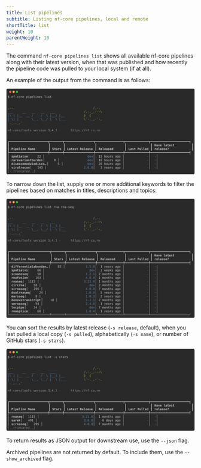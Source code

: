 ```yaml
---
title: List pipelines
subtitle: Listing nf-core pipelines, local and remote
shortTitle: list
weight: 10
parentWeight: 10
---
```


The command `nf-core pipelines list` shows all available nf-core pipelines along with their latest version, when that was published and how recently the pipeline code was pulled to your local system (if at all).

An example of the output from the command is as follows:

<!-- RICH-CODEX head: 19 -->

![`nf-core pipelines list`](../../../../assets/images/tools/nf-core-list.svg)

To narrow down the list, supply one or more additional keywords to filter the pipelines based on matches in titles, descriptions and topics:

![`nf-core pipelines list rna rna-seq`](../../../../assets/images/tools/nf-core-list-rna.svg)

You can sort the results by latest release (`-s release`, default),
when you last pulled a local copy (`-s pulled`),
alphabetically (`-s name`),
or number of GitHub stars (`-s stars`).

<!-- RICH-CODEX head: 18 -->

![`nf-core pipelines list -s stars`](../../../../assets/images/tools/nf-core-list-stars.svg)

To return results as JSON output for downstream use, use the `--json` flag.

Archived pipelines are not returned by default. To include them, use the `--show_archived` flag.
